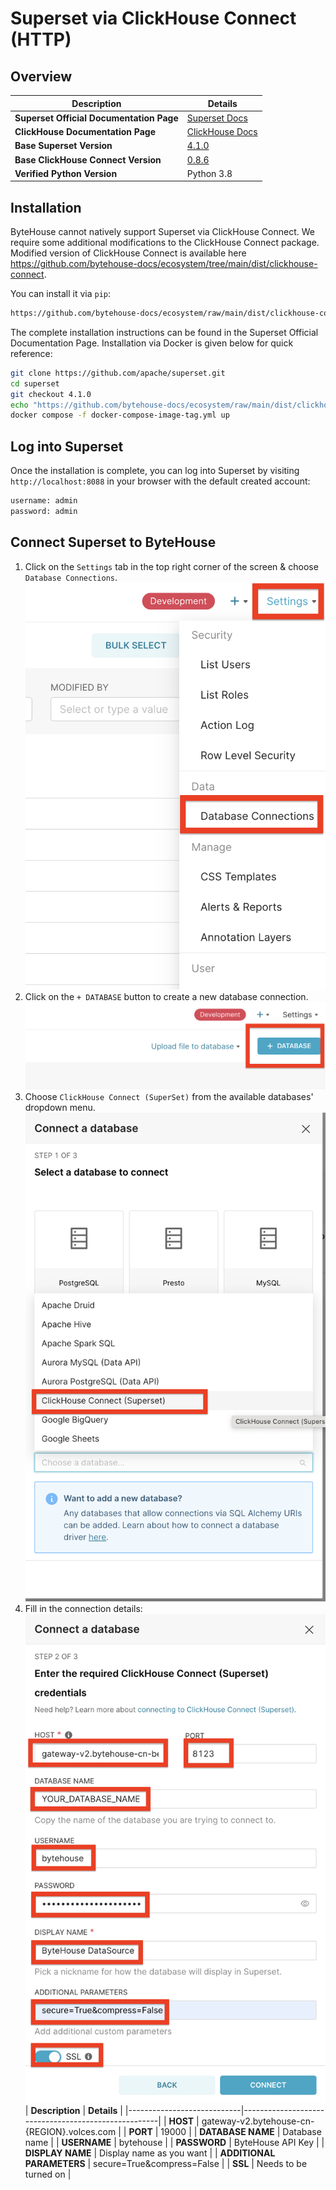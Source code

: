 # Superset via ClickHouse Connect (HTTP)

## Overview
| **Description**                          | **Details**                                                             |
|------------------------------------------|-------------------------------------------------------------------------|
| **Superset Official Documentation Page** | [Superset Docs](https://superset.apache.org/docs/intro/)                |
| **ClickHouse Documentation Page**        | [ClickHouse Docs](https://clickhouse.com/docs/en/integrations/superset) |
| **Base Superset Version**                | [4.1.0](https://github.com/apache/superset/releases/tag/4.1.0)          |
| **Base ClickHouse Connect Version**      | [0.8.6](https://pypi.org/project/clickhouse-connect/0.8.6/)             |
| **Verified Python Version**              | Python 3.8                                                              |

## Installation
ByteHouse cannot natively support Superset via ClickHouse Connect. We require some additional modifications to the
ClickHouse Connect package. Modified version of ClickHouse Connect is available here
https://github.com/bytehouse-docs/ecosystem/tree/main/dist/clickhouse-connect. 

You can install it via `pip`:
```bash
https://github.com/bytehouse-docs/ecosystem/raw/main/dist/clickhouse-connect/clickhouse-connect-0.8.6+bytehouse.tar.gz
```

The complete installation instructions can be found in the Superset Official Documentation Page. Installation via Docker
is given below for quick reference:
```bash
git clone https://github.com/apache/superset.git
cd superset
git checkout 4.1.0
echo "https://github.com/bytehouse-docs/ecosystem/raw/main/dist/clickhouse-connect/clickhouse-connect-0.8.6+bytehouse.tar.gz" >> ./requirements/local.txt
docker compose -f docker-compose-image-tag.yml up
```

## Log into Superset
Once the installation is complete, you can log into Superset by visiting `http://localhost:8088` in your browser with
the default created account:
```bash
username: admin
password: admin
```

## Connect Superset to ByteHouse
1. Click on the `Settings` tab in the top right corner of the screen & choose `Database Connections`.
![Create database connection](./connect-to-bytehouse-1.png)
2. Click on the `+ DATABASE` button to create a new database connection.
![Create database connection](./connect-to-bytehouse-2.png)
3. Choose `ClickHouse Connect (SuperSet)` from the available databases' dropdown menu.
![Create database connection](./connect-to-bytehouse-3.png)
4. Fill in the connection details:
![Create database connection](./connect-to-bytehouse-4.png)
| **Description**            | **Details**                                         |
|----------------------------|-----------------------------------------------------|
| **HOST**                   | gateway-v2.bytehouse-cn-{REGION}.volces.com         |
| **PORT**                   | 19000                                               |
| **DATABASE NAME**          | Database name                                       |
| **USERNAME**               | bytehouse                                           |
| **PASSWORD**               | ByteHouse API Key                                   |
| **DISPLAY NAME**           | Display name as you want                            |
| **ADDITIONAL PARAMETERS**  | secure=True&compress=False                          |
| **SSL**                    | Needs to be turned on                               |





